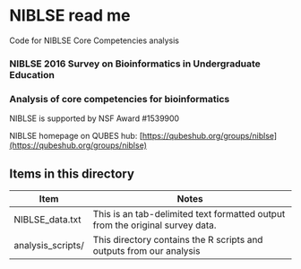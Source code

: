 # NIBLSE read me
Code for NIBLSE Core Competencies analysis

### NIBLSE 2016 Survey on Bioinformatics in Undergraduate Education
### Analysis of core competencies for bioinformatics

NIBLSE is supported by NSF Award #1539900

NIBLSE homepage on QUBES hub: [https://qubeshub.org/groups/niblse](https://qubeshub.org/groups/niblse)

## Items in this directory

|Item|Notes|
|----|-----|
|NIBLSE_data.txt|This is an tab-delimited text formatted output from the original survey data. |
|analysis_scripts/|This directory contains the R scripts and outputs from our analysis|


